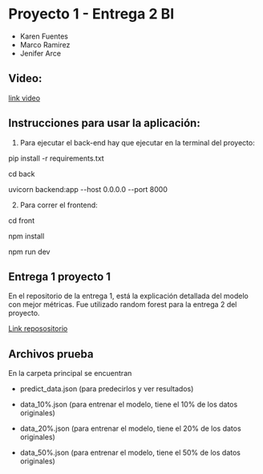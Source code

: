 # Proyecto 1 - Entrega 2 BI
* Karen Fuentes
* Marco Ramirez
* Jenifer Arce

## Video:
[link video](https://youtu.be/cxMEdSzUQs0)

## Instrucciones para usar la aplicación:

1. Para ejecutar el back-end hay que ejecutar en la terminal del proyecto:


pip install -r requirements.txt

cd back

uvicorn backend:app --host 0.0.0.0 --port 8000


2. Para correr el frontend:

cd front

npm install

npm run dev

## Entrega 1 proyecto 1 
En el repositorio de la entrega 1, está la explicación detallada del modelo con mejor métricas. Fue utilizado random forest para la entrega 2 del proyecto.

[Link reposositorio]( https://github.com/jennn-arce/proy1BI)

## Archivos prueba

En la carpeta principal se encuentran 

- predict_data.json (para predecirlos y ver resultados)

- data_10%.json (para entrenar el modelo, tiene el 10% de los datos originales)

- data_20%.json (para entrenar el modelo, tiene el 20% de los datos originales)

- data_50%.json (para entrenar el modelo, tiene el 50% de los datos originales)

